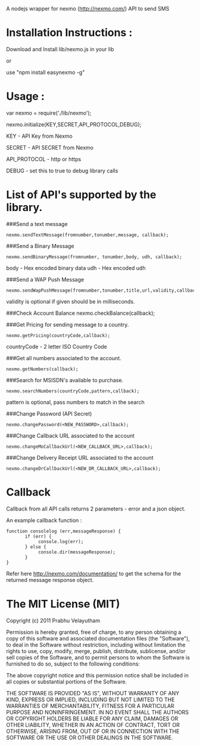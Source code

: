 A nodejs wrapper for nexmo (http://nexmo.com/) API to send SMS

Installation Instructions : 
===========================

Download and Install lib/nexmo.js in your lib 

or 

use "npm install easynexmo -g"

Usage :
=======

var nexmo = require('./lib/nexmo');

nexmo.initialize(KEY,SECRET,API_PROTOCOL,DEBUG);

KEY - API Key from Nexmo

SECRET - API SECRET from Nexmo

API_PROTOCOL - http or https

DEBUG - set this to true to debug library calls

List of API's supported by the library.
=======================================

###Send a text message

	nexmo.sendTextMessage(fromnumber,tonumber,message, callback);

###Send a Binary Message

	nexmo.sendBinaryMessage(fromnumber, tonumber,body, udh, callback);

body - Hex encoded binary data
udh - Hex encoded udh

###Send a WAP Push Message

	nexmo.sendWapPushMessage(fromnumber,tonumber,title,url,validity,callback);

validity is optional if given should be in milliseconds.

###Check Account Balance 
	nexmo.checkBalance(callback);

###Get Pricing for sending message to a country.

	nexmo.getPricing(countryCode,callback);

countryCode - 2 letter ISO Country Code

###Get all numbers associated to the account.

	nexmo.getNumbers(callback);

###Search for MSISDN's available to purchase.

	nexmo.searchNumbers(countryCode,pattern,callback);

pattern is optional, pass numbers to match in the search

###Change Password (API Secret)

	nexmo.changePassword(<NEW_PASSWORD>,callback);

###Change Callback URL associated to the account

	nexmo.changeMoCallbackUrl(<NEW_CALLBACK_URL>,callback);

###Change Delivery Receipt URL associated to the account

	nexmo.changeDrCallbackUrl(<NEW_DR_CALLBACK_URL>,callback);


Callback
========

Callback from all API calls returns 2 parameters - error and a json object.

An example callback function :

	function consolelog (err,messageResponse) {
           if (err) {
                console.log(err);
           } else {
                console.dir(messageResponse);
           }
	}

Refer here http://nexmo.com/documentation/ to get the schema for the returned message response object.

The MIT License (MIT)
=====================

Copyright (c) 2011 Prabhu Velayutham

Permission is hereby granted, free of charge, to any person obtaining a copy of this software and associated documentation files (the "Software"), to deal in the Software without restriction, including without limitation the rights to use, copy, modify, merge, publish, distribute, sublicense, and/or sell copies of the Software, and to permit persons to whom the Software is furnished to do so, subject to the following conditions:

The above copyright notice and this permission notice shall be included in all copies or substantial portions of the Software.

THE SOFTWARE IS PROVIDED "AS IS", WITHOUT WARRANTY OF ANY KIND, EXPRESS OR IMPLIED, INCLUDING BUT NOT LIMITED TO THE WARRANTIES OF MERCHANTABILITY, FITNESS FOR A PARTICULAR PURPOSE AND NONINFRINGEMENT. IN NO EVENT SHALL THE AUTHORS OR COPYRIGHT HOLDERS BE LIABLE FOR ANY CLAIM, DAMAGES OR OTHER LIABILITY, WHETHER IN AN ACTION OF CONTRACT, TORT OR OTHERWISE, ARISING FROM, OUT OF OR IN CONNECTION WITH THE SOFTWARE OR THE USE OR OTHER DEALINGS IN THE SOFTWARE.
